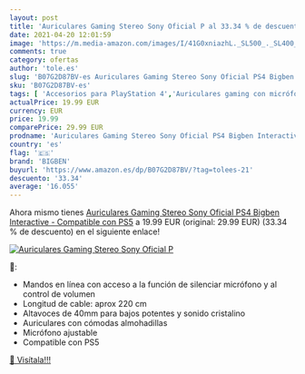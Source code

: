 ```yaml
---
layout: post
title: 'Auriculares Gaming Stereo Sony Oficial P al 33.34 % de descuento'
date: 2021-04-20 12:01:59
image: 'https://m.media-amazon.com/images/I/41G0xniazhL._SL500_._SL400_.jpg'
comments: true
category: ofertas
author: 'tole.es'
slug: 'B07G2D87BV-es Auriculares Gaming Stereo Sony Oficial PS4 Bigben...'
sku: 'B07G2D87BV-es'
tags: [ 'Accesorios para PlayStation 4','Auriculares gaming con micrófono para PlayStation 4','Hardware y juegos para PlayStation 4','Videojuegos','bigben','ps4','ps5', ]
actualPrice: 19.99 EUR
currency: EUR
price: 19.99
comparePrice: 29.99 EUR
prodname: 'Auriculares Gaming Stereo Sony Oficial PS4 Bigben Interactive - Compatible con PS5'
country: 'es'
flag: '🇪🇸'
brand: 'BIGBEN'
buyurl: 'https://www.amazon.es/dp/B07G2D87BV/?tag=tolees-21'
descuento: '33.34'
average: '16.055'
---
```


Ahora mismo tienes [Auriculares Gaming Stereo Sony Oficial PS4 Bigben Interactive - Compatible con PS5](https://www.amazon.es/dp/B07G2D87BV/?tag=tolees-21) a 19.99 EUR (original: 29.99 EUR) (33.34 %  de descuento) en el siguiente enlace!

[![Auriculares Gaming Stereo Sony Oficial P](https://m.media-amazon.com/images/I/41G0xniazhL._SL500_._SL400_.jpg)](https://www.amazon.es/dp/B07G2D87BV/?tag=tolees-21)

🔎:

- Mandos en línea con acceso a la función de silenciar micrófono y al control de volumen
- Longitud de cable: aprox 220 cm
- Altavoces de 40mm para bajos potentes y sonido cristalino
- Auriculares con cómodas almohadillas
- Micrófono ajustable
- Compatible con PS5

[🛒 Visítala!!!](https://www.amazon.es/dp/B07G2D87BV/?tag=tolees-21)
